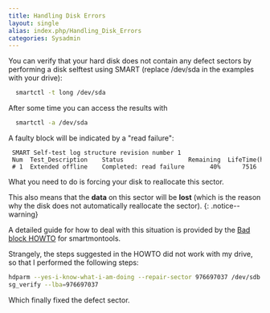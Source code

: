 ```yaml
---
title: Handling Disk Errors
layout: single
alias: index.php/Handling_Disk_Errors
categories: Sysadmin
---
```


You can verify that your hard disk does not contain any defect sectors
by performing a disk selftest using SMART (replace /dev/sda in the
examples with your drive):

``` bash
  smartctl -t long /dev/sda
```

After some time you can access the results with

``` bash
  smartctl -a /dev/sda
```

A faulty block will be indicated by a "read failure":

```
 SMART Self-test log structure revision number 1  
 Num  Test_Description    Status                  Remaining  LifeTime(hours)  LBA_of_first_error  
 # 1  Extended offline    Completed: read failure       40%      7516         976697037
```

What you need to do is forcing your disk to reallocate this sector.

This also means that the **data** on this sector will be **lost** (which is the reason why the disk does not automatically reallocate the sector). 
{: .notice--warning}

A detailed guide for how to deal with this situation is provided by the
[Bad block HOWTO](http://smartmontools.sourceforge.net/badblockhowto.html) for
smartmontools.

Strangely, the steps suggested in the HOWTO did not work with my drive,
so that I performed the following steps:

``` bash
hdparm --yes-i-know-what-i-am-doing --repair-sector 976697037 /dev/sdb
sg_verify --lba=976697037
```

Which finally fixed the defect sector.
